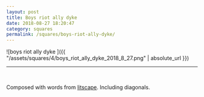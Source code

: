 ```yaml
---
layout: post
title: Boys riot ally dyke
date: 2018-08-27 18:20:47
category: squares
permalink: /squares/boys-riot-ally-dyke/ 
---
```


![boys riot ally dyke ]({{ "/assets/squares/4/boys_riot_ally_dyke_2018_8_27.png" | absolute_url }})
&nbsp;


---

&nbsp;

Composed with words from [litscape](https://www.litscape.com/). Including diagonals. 
